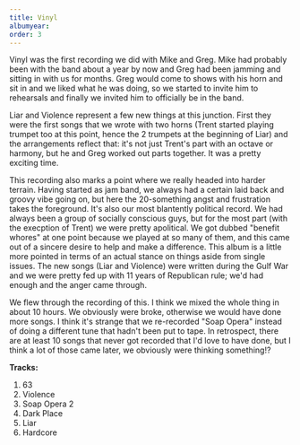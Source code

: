 ```yaml
---
title: Vinyl
albumyear: 
order: 3
---
```

Vinyl was the first recording we did with Mike and Greg. Mike had probably been with the band about a year by now and Greg had been jamming and sitting in with us for months. Greg would come to shows with his horn and sit in and we liked what he was doing, so we started to invite him to rehearsals and finally we invited him to officially be in the band.

Liar and Violence represent a few new things at this junction. First they were the first songs that we wrote with two horns (Trent started playing trumpet too at this point, hence the 2 trumpets at the beginning of Liar) and the arrangements reflect that: it's not just Trent's part with an octave or harmony, but he and Greg worked out parts together. It was a pretty exciting time.

This recording also marks a point where we really headed into harder terrain. Having started as jam band, we always had a certain laid back and groovy vibe going on, but here the 20-something angst and frustration takes the foreground. It's also our most blantently political record. We had always been a group of socially conscious guys, but for the most part (with the execption of Trent) we were pretty apolitical. We got dubbed "benefit whores" at one point because we played at so many of them, and this came out of a sincere desire to help and make a difference. This album is a little more pointed in terms of an actual stance on things aside from single issues. The new songs (Liar and Violence) were written during the Gulf War and we were pretty fed up with 11 years of Republican rule; we'd had enough and the anger came through.

We flew through the recording of this. I think we mixed the whole thing in about 10 hours. We obviously were broke, otherwise we would have done more songs. I think it's strange that we re-recorded "Soap Opera" instead of doing a different tune that hadn't been put to tape. In retrospect, there are at least 10 songs that never got recorded that I'd love to have done, but I think a lot of those came later, we obviously were thinking something!?

**Tracks:**

1. 63
2. Violence
3. Soap Opera 2
4. Dark Place
5. Liar
6. Hardcore